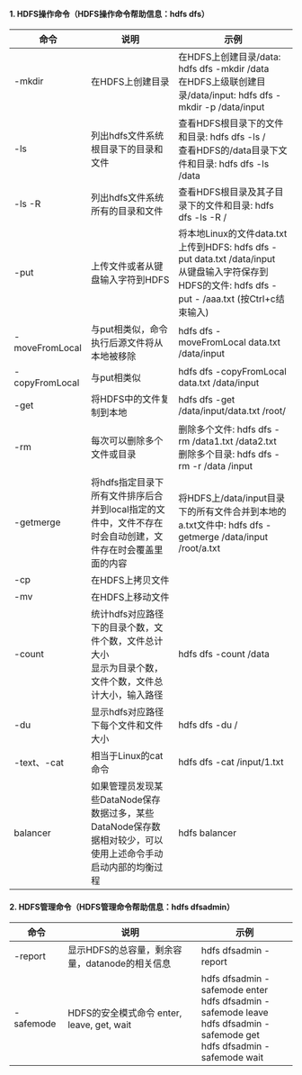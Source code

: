 #### 1. HDFS操作命令（HDFS操作命令帮助信息：hdfs dfs）

| 命令             | 说明                                                             | 示例                                                                                                                              |
|----------------|----------------------------------------------------------------|---------------------------------------------------------------------------------------------------------------------------------|
| -mkdir         | 在HDFS上创建目录                                                     | 在HDFS上创建目录/data: hdfs dfs -mkdir /data <br /> 在HDFS上级联创建目录/data/input: hdfs dfs -mkdir -p /data/input                           |
| -ls            | 列出hdfs文件系统根目录下的目录和文件                                           | 查看HDFS根目录下的文件和目录: hdfs dfs -ls / <br /> 查看HDFS的/data目录下文件和目录: hdfs dfs -ls /data                                                |
| -ls -R         | 列出hdfs文件系统所有的目录和文件                                             | 查看HDFS根目录及其子目录下的文件和目录: hdfs dfs -ls -R /                                                                                        |
| -put           | 上传文件或者从键盘输入字符到HDFS                                             | 将本地Linux的文件data.txt上传到HDFS: hdfs dfs -put data.txt /data/input <br /> 从键盘输入字符保存到HDFS的文件: hdfs dfs -put - /aaa.txt (按Ctrl+c结束输入) |
| -moveFromLocal | 与put相类似，命令执行后源文件将从本地被移除                                        | hdfs dfs -moveFromLocal data.txt /data/input                                                                                    |
| -copyFromLocal | 与put相类似                                                        | hdfs dfs -copyFromLocal data.txt /data/input                                                                                    |
| -get           | 将HDFS中的文件复制到本地                                                 | hdfs dfs -get /data/input/data.txt /root/                                                                                       |
| -rm            | 每次可以删除多个文件或目录                                                  | 删除多个文件: hdfs dfs -rm /data1.txt /data2.txt <br /> 删除多个目录: hdfs dfs -rm -r /data /input                                          |
| -getmerge      | 将hdfs指定目录下所有文件排序后合并到local指定的文件中，文件不存在时会自动创建，文件存在时会覆盖里面的内容      | 将HDFS上/data/input目录下的所有文件合并到本地的a.txt文件中: hdfs dfs -getmerge /data/input /root/a.txt                                             |
| -cp            | 在HDFS上拷贝文件                                                     |                                                                                                                                 |
| -mv            | 在HDFS上移动文件                                                     |                                                                                                                                 |
| -count         | 统计hdfs对应路径下的目录个数，文件个数，文件总计大小 <br /> 显示为目录个数，文件个数，文件总计大小，输入路径   | hdfs dfs -count /data                                                                                                           |
| -du            | 显示hdfs对应路径下每个文件和文件大小                                           | hdfs dfs -du /                                                                                                                  |
| -text、-cat     | 相当于Linux的cat命令                                                 | hdfs dfs -cat /input/1.txt                                                                                                      |
| balancer       | 如果管理员发现某些DataNode保存数据过多，某些DataNode保存数据相对较少，可以使用上述命令手动启动内部的均衡过程 | hdfs balancer                                                                                                                   |

#### 2. HDFS管理命令（HDFS管理命令帮助信息：hdfs dfsadmin）

| 命令        | 说明                                  | 示例                                                                                                                                        |
|-----------|-------------------------------------|-------------------------------------------------------------------------------------------------------------------------------------------|
| -report   | 显示HDFS的总容量，剩余容量，datanode的相关信息       | hdfs dfsadmin -report                                                                                                                     |
| -safemode | HDFS的安全模式命令 enter, leave, get, wait | hdfs dfsadmin -safemode enter <br /> hdfs dfsadmin -safemode leave <br /> hdfs dfsadmin -safemode get <br /> hdfs dfsadmin -safemode wait |
